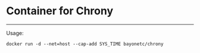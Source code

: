 # Container for Chrony
---

Usage:

    docker run -d --net=host --cap-add SYS_TIME bayonetc/chrony

